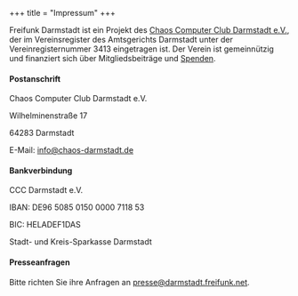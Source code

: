 +++
title = "Impressum"
+++

Freifunk Darmstadt ist ein Projekt des [Chaos Computer Club Darmstadt e.V.](https://www.chaos-darmstadt.de), der im Vereinsregister des Amtsgerichts Darmstadt unter der Vereinregisternummer 3413 eingetragen ist. Der Verein ist gemeinnützig und finanziert sich über Mitgliedsbeiträge und [Spenden](/mitmachen#spenden).

#### Postanschrift
<div class="no-margin">
Chaos Computer Club Darmstadt e.V.

Wilhelminenstraße 17

64283 Darmstadt

E-Mail: info@chaos-darmstadt.de
</div>

#### Bankverbindung
<div class="no-margin">
CCC Darmstadt e.V.

IBAN: DE96 5085 0150 0000 7118 53

BIC: HELADEF1DAS

Stadt- und Kreis-Sparkasse Darmstadt 
</div>

#### Presseanfragen
Bitte richten Sie ihre Anfragen an [presse@darmstadt.freifunk.net](mailto:presse@darmstadt.freifunk.net).

